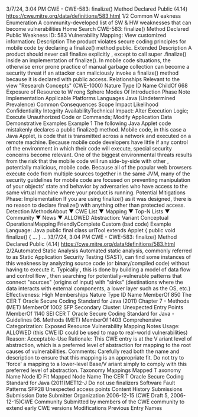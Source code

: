 3/7/24, 3:04 PM CWE - CWE-583: ﬁnalize() Method Declared Public (4.14)
https://cwe.mitre.org/data/deﬁnitions/583.html 1/2
Common W eakness Enumeration
A community-developed list of SW & HW weaknesses that can become
vulnerabilities
Home Search
CWE-583: finalize() Method Declared Public
Weakness ID: 583
Vulnerability Mapping: 
View customized information:
 Description
The product violates secure coding principles for mobile code by declaring a finalize() method public.
 Extended Description
A product should never call finalize explicitly , except to call super .finalize() inside an implementation of finalize(). In mobile code
situations, the otherwise error prone practice of manual garbage collection can become a security threat if an attacker can maliciously
invoke a finalize() method because it is declared with public access.
 Relationships
 Relevant to the view "Research Concepts" (CWE-1000)
Nature Type ID Name
ChildOf 668 Exposure of Resource to W rong Sphere
 Modes Of Introduction
Phase Note
Implementation
 Applicable Platforms
Languages
Java (Undetermined Prevalence)
 Common Consequences
Scope Impact Likelihood
Confidentiality
Integrity
AvailabilityTechnical Impact: Alter Execution Logic; Execute Unauthorized Code or Commands; Modify Application Data
 Demonstrative Examples
Example 1
The following Java Applet code mistakenly declares a public finalize() method.
Mobile code, in this case a Java Applet, is code that is transmitted across a network and executed on a remote machine. Because
mobile code developers have little if any control of the environment in which their code will execute, special security concerns become
relevant. One of the biggest environmental threats results from the risk that the mobile code will run side-by-side with other , potentially
malicious, mobile code. Because all of the popular web browsers execute code from multiple sources together in the same JVM,
many of the security guidelines for mobile code are focused on preventing manipulation of your objects' state and behavior by
adversaries who have access to the same virtual machine where your product is running.
 Potential Mitigations
Phase: Implementation
If you are using finalize() as it was designed, there is no reason to declare finalize() with anything other than protected access.
 Detection MethodsAbout ▼ CWE List ▼ Mapping ▼ Top-N Lists ▼ Community ▼ News ▼
ALLOWED
Abstraction: Variant
Conceptual OperationalMapping
FriendlyComplete Custom
(bad code) Example Language: Java 
public final class urlTool extends Applet {
public void finalize() {
...
}
...
}3/7/24, 3:04 PM CWE - CWE-583: ﬁnalize() Method Declared Public (4.14)
https://cwe.mitre.org/data/deﬁnitions/583.html 2/2Automated Static Analysis
Automated static analysis, commonly referred to as Static Application Security Testing (SAST), can find some instances of this
weakness by analyzing source code (or binary/compiled code) without having to execute it. Typically , this is done by building a
model of data flow and control flow , then searching for potentially-vulnerable patterns that connect "sources" (origins of input)
with "sinks" (destinations where the data interacts with external components, a lower layer such as the OS, etc.)
Effectiveness: High
 Memberships
Nature Type ID Name
MemberOf 850 The CER T Oracle Secure Coding Standard for Java (2011) Chapter 7 - Methods (MET)
MemberOf 1002 SFP Secondary Cluster: Unexpected Entry Points
MemberOf 1140 SEI CER T Oracle Secure Coding Standard for Java - Guidelines 06. Methods (MET)
MemberOf 1403 Comprehensive Categorization: Exposed Resource
 Vulnerability Mapping Notes
Usage: ALLOWED (this CWE ID could be used to map to real-world vulnerabilities)
Reason: Acceptable-Use
Rationale:
This CWE entry is at the V ariant level of abstraction, which is a preferred level of abstraction for mapping to the root causes of
vulnerabilities.
Comments:
Carefully read both the name and description to ensure that this mapping is an appropriate fit. Do not try to 'force' a mapping to a
lower-level Base/V ariant simply to comply with this preferred level of abstraction.
 Taxonomy Mappings
Mapped T axonomy Name Node ID Fit Mapped Node Name
The CER T Oracle Secure
Coding Standard for Java
(2011)MET12-J Do not use finalizers
Software Fault Patterns SFP28 Unexpected access points
 Content History
 Submissions
Submission Date Submitter Organization
2006-12-15
(CWE Draft 5, 2006-12-15)CWE Community
Submitted by members of the CWE community to extend early CWE versions
 Modifications
 Previous Entry Names
